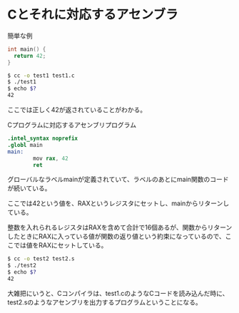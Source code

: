 # Cとそれに対応するアセンブラ
簡単な例

```c
int main() {
  return 42;
}
```

```bash
$ cc -o test1 test1.c
$ ./test1
$ echo $?
42
```
ここでは正しく42が返されていることがわかる。


Cプログラムに対応するアセンブリプログラム
```s
.intel_syntax noprefix
.globl main
main:
        mov rax, 42
        ret
```
グローバルなラベルmainが定義されていて、ラベルのあとにmain関数のコードが続いている。

ここでは42という値を、RAXというレジスタにセットし、mainからリターンしている。

整数を入れられるレジスタはRAXを含めて合計で16個あるが、関数からリターンしたときにRAXに入っている値が関数の返り値という約束になっているので、ここでは値をRAXにセットしている。

```bash
$ cc -o test2 test2.s
$ ./test2
$ echo $?
42
```

大雑把にいうと、Cコンパイラは、test1.cのようなCコードを読み込んだ時に、test2.sのようなアセンブリを出力するプログラムということになる。
